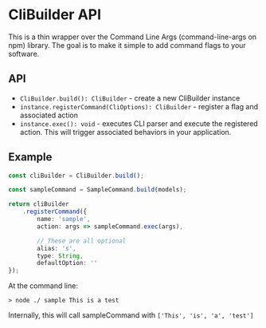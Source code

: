 # CliBuilder API #

This is a thin wrapper over the Command Line Args (command-line-args on npm) library. The goal is to make it simple to add command flags to your software.

## API ##

- `CliBuilder.build(): CliBuilder` - create a new CliBuilder instance
- `instance.registerCommand(CliOptions): CliBuilder` - register a flag and associated action
- `instance.exec(): void` - executes CLI parser and execute the registered action. This will trigger associated behaviors in your application.

## Example ##

```typescript
const cliBuilder = CliBuilder.build();

const sampleCommand = SampleCommand.build(models);

return cliBuilder
    .registerCommand({
        name: 'sample',
        action: args => sampleCommand.exec(args),

        // These are all optional
        alias: 's',
        type: String,
        defaultOption: ''
});
```

At the command line:

`> node ./ sample This is a test`

Internally, this will call sampleCommand with `['This', 'is', 'a', 'test']`